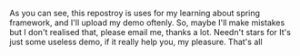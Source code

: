 As you can see, this repostroy is uses for my learning about spring framework, and I'll upload my demo oftenly.
So, maybe I'll make mistakes but I don't realised that, please email me, thanks a lot.
Needn't stars for It's just some useless demo, if it really help you, my pleasure.
That's all
